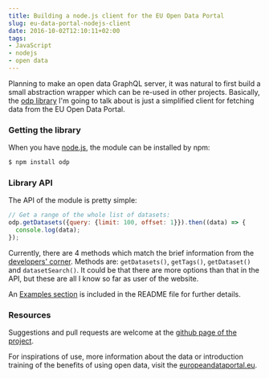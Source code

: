 ```yaml
---
title: Building a node.js client for the EU Open Data Portal
slug: eu-data-portal-nodejs-client
date: 2016-10-02T12:10:11+02:00
tags:
- JavaScript
- nodejs
- open data
---
```


Planning to make an open data GraphQL server, it was natural to first build a small abstraction wrapper which can be re-used in other projects. Basically, the [odp library][1] I'm going to talk about is just a simplified client for fetching data from the EU Open Data Portal.

### Getting the library

When you have [node.js][2], the module can be installed by npm:

```bash
$ npm install odp
```

### Library API

The API of the module is pretty simple:

```js
// Get a range of the whole list of datasets:
odp.getDatasets({query: {limit: 100, offset: 1}}).then((data) => {
  console.log(data);
});
```

Currently, there are 4 methods which match the brief information from the [developers' corner][3]. Methods are: `getDatasets()`, `getTags()`, `getDataset()` and `datasetSearch()`. It could be that there are more options than that in the API, but these are all I know so far as user of the website.

An [Examples section][4] is included in the README file for further details.

### Resources

Suggestions and pull requests are welcome at the [github page of the project][5].

For inspirations of use, more information about the data or introduction training of the benefits of using open data, visit the [europeandataportal.eu][6].

[1]: https://www.npmjs.com/package/odp
[2]: https://nodejs.org/en/
[3]: https://data.europa.eu/euodp/en/developerscorner
[4]: https://github.com/kalinchernev/odp/blob/master/README.md#examples
[5]: https://github.com/kalinchernev/odp
[6]: https://www.europeandataportal.eu/
